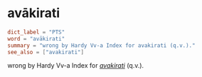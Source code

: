 # avākirati

``` toml
dict_label = "PTS"
word = "avākirati"
summary = "wrong by Hardy Vv-a Index for avakirati (q.v.)."
see_also = ["avakirati"]
```

wrong by Hardy Vv\-a Index for *[avakirati](avakirati.md)* (q.v.).

